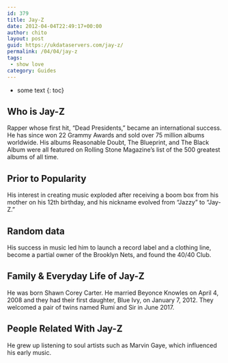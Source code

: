 ```yaml
---
id: 379
title: Jay-Z
date: 2012-04-04T22:49:17+00:00
author: chito
layout: post
guid: https://ukdataservers.com/jay-z/
permalink: /04/04/jay-z
tags:
 - show love
category: Guides
---
```


* some text
{: toc}


## Who is  Jay-Z
                  
                  
                  
Rapper whose first hit, &#8220;Dead Presidents,&#8221; became an international success. He has since won 22 Grammy Awards and sold over 75 million albums worldwide. His albums Reasonable Doubt, The Blueprint, and The Black Album were all featured on Rolling Stone Magazine&#8217;s list of the 500 greatest albums of all time. 
                  
                
                
                
## Prior to Popularity 
                  
                  
                  
His interest in creating music exploded after receiving a boom box from his mother on his 12th birthday, and his nickname evolved from &#8220;Jazzy&#8221; to &#8220;Jay-Z.&#8221;
                  
                
                
                
## Random data 
                  
                  
                  
His success in music led him to launch a record label and a clothing line, become a partial owner of the Brooklyn Nets, and found the 40/40 Club.
                  
                
                
                
## Family & Everyday Life of Jay-Z
                  
                  
                  
He was born Shawn Corey Carter. He married Beyonce Knowles on April 4, 2008 and they had their first daughter, Blue Ivy, on January 7, 2012. They welcomed a pair of twins named Rumi and Sir in June 2017. 
                  
                
                
                
## People Related With  Jay-Z
                  
                  
                  
He grew up listening to soul artists such as Marvin Gaye, which influenced his early music.
                  
                
              
            
          
          
          
    
    
  
